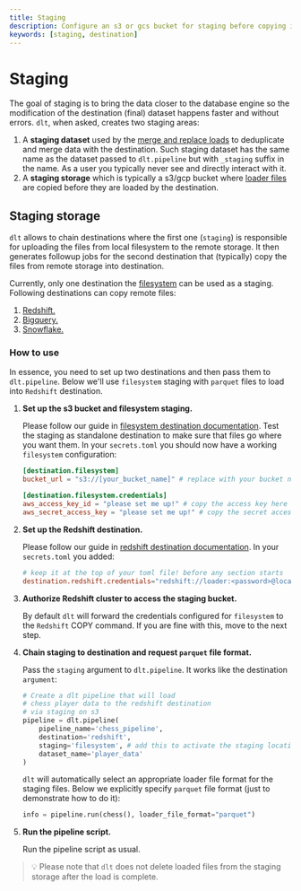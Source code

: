 ```yaml
---
title: Staging
description: Configure an s3 or gcs bucket for staging before copying into the destination
keywords: [staging, destination]
---
```

# Staging

The goal of staging is to bring the data closer to the database engine so the modification of the destination (final) dataset happens faster and without errors. `dlt`, when asked, creates two
staging areas:
1. A **staging dataset** used by the [merge and replace loads](../general-usage/incremental-loading.md#merge-incremental_loading) to deduplicate and merge data with the destination. Such staging dataset has the same name as the dataset passed to `dlt.pipeline` but with `_staging` suffix in the name. As a user you typically never see and directly interact with it.
2. A **staging storage** which is typically a s3/gcp bucket where [loader files](file-formats/) are copied before they are loaded by the destination.

## Staging storage
`dlt` allows to chain destinations where the first one (`staging`) is responsible for uploading the files from local filesystem to the remote storage. It then generates followup jobs for the second destination that (typically) copy the files from remote storage into destination.

Currently, only one destination the [filesystem](destinations/filesystem.md) can be used as a staging. Following destinations can copy remote files:
1. [Redshift.](destinations/redshift.md#staging-support)
2. [Bigquery.](destinations/bigquery.md#staging-support)
3. [Snowflake.](destinations/snowflake.md#staging-support)

### How to use
In essence, you need to set up two destinations and then pass them to `dlt.pipeline`. Below we'll use `filesystem` staging with `parquet` files to load into `Redshift` destination.

1. **Set up the s3 bucket and filesystem staging.**

    Please follow our guide in [filesystem destination documentation](destinations/filesystem.md). Test the staging as standalone destination to make sure that files go where you want them. In your `secrets.toml` you should now have a working `filesystem` configuration:
    ```toml
    [destination.filesystem]
    bucket_url = "s3://[your_bucket_name]" # replace with your bucket name,

    [destination.filesystem.credentials]
    aws_access_key_id = "please set me up!" # copy the access key here
    aws_secret_access_key = "please set me up!" # copy the secret access key here
    ```

2. **Set up the Redshift destination.**

    Please follow our guide in [redshift destination documentation](destinations/redshift.md). In your `secrets.toml` you added:
    ```toml
    # keep it at the top of your toml file! before any section starts
    destination.redshift.credentials="redshift://loader:<password>@localhost/dlt_data?connect_timeout=15"
    ```

3. **Authorize Redshift cluster to access the staging bucket.**

    By default `dlt` will forward the credentials configured for `filesystem` to the `Redshift` COPY command. If you are fine with this, move to the next step.

4. **Chain staging to destination and request `parquet` file format.**

    Pass the `staging` argument to `dlt.pipeline`. It works like the destination `argument`:
    ```python
    # Create a dlt pipeline that will load
    # chess player data to the redshift destination
    # via staging on s3
    pipeline = dlt.pipeline(
        pipeline_name='chess_pipeline',
        destination='redshift',
        staging='filesystem', # add this to activate the staging location
        dataset_name='player_data'
    )
    ```
    `dlt` will automatically select an appropriate loader file format for the staging files. Below we explicitly specify `parquet` file format (just to demonstrate how to do it):
    ```python
    info = pipeline.run(chess(), loader_file_format="parquet")
    ```

5. **Run the pipeline script.**

    Run the pipeline script as usual.

> 💡 Please note that `dlt` does not delete loaded files from the staging storage after the load is complete.
